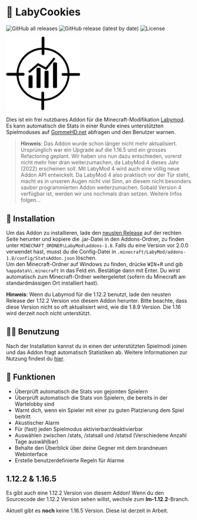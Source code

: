 # 🍪 LabyCookies
![GitHub all releases](https://img.shields.io/github/downloads/Lezurex/LabyCookies/total)
![GitHub release (latest by date)](https://img.shields.io/github/v/release/Lezurex/LabyCookies)
![License](https://img.shields.io/badge/license-GPL--3.0-orange)

<img src="https://github.com/Lezurex/LabyCookies/blob/master/.wiki_assets/StatsAddon-Logo.png" width=201>

Dies ist ein frei nutzbares Addon für die Minecraft-Modifikation [Labymod](https://labymod.net). Es kann automatisch die Stats in einer Runde eines unterstützten Spielmoduses auf [GommeHD.net](https://gommehd.net) abfragen und den Benutzer warnen.

> **Hinweis**: Das Addon wurde schon länger nicht mehr aktualisiert. Ursprünglich war ein Upgrade auf die 1.16.5 und ein grosses Refactoring geplant. Wir haben uns nun dazu entschieden, vorerst nicht mehr hier dran weiterzumachen, da LabyMod 4 dieses Jahr (2022) erscheinen soll. Mit LabyMod 4 wird auch eine völlig neue Addon API entwickelt. Da LabyMod 4 also praktisch vor der Tür steht, macht es in unseren Augen nicht viel Sinn, an diesem nicht besonders sauber programmierten Addon weiterzumachen. Sobald Version 4 verfügbar ist, werden wir uns nochmals dran setzen. Weitere Infos folgen...

## 💾 Installation
Um das Addon zu installieren, lade den [neusten Release](https://github.com/Lezurex/LabyCookies/releases) auf der rechten Seite herunter und kopiere die .jar-Datei in den Addons-Ordner, zu finden unter `MINECRAFT_ORDNER\LabyMod\addons-1.8`. Falls du eine Version vor 2.0.0 verwendet hast, musst du die Config-Datei in `.minecraft/LabyMod/addons-1.8/config/StatsAddon.json` löschen. <br>
Um den Minecraft-Ordner auf Windows zu finden, drücke <kbd>WIN</kbd>+<kbd>R</kbd> und gib `%appdata%\.minecraft` in das Feld ein. Bestätige dann mit Enter. Du wirst automatisch zum Minecraft-Ordner weitergeleitet (sofern du Minecraft am standardmässigen Ort installiert hast).

**Hinweis**: Wenn du Labymod für die 1.12.2 benutzt, lade den neusten Release der 1.12.2 Version von diesem Addon herunter. Bitte beachte, dass diese Version nicht so oft aktualisiert wird, wie die 1.8.9 Version. Die 1.16 wird derzeit noch nicht unterstützt.

## 👨‍🎓 Benutzung
Nach der Installation kannst du in einen der unterstützten Spielmodi joinen und das Addon fragt automatisch Statistiken ab.
Weitere Informationen zur Nutzung findest du [hier](https://github.com/Lezurex/LabyCookies/wiki).

## 👾 Funktionen
- Überprüft automatisch die Stats von gejointen Spielern
- Überprüft automatisch die Stats von Spielern, die bereits in der Wartelobby sind
- Warnt dich, wenn ein Spieler mit einer zu guten Platzierung dem Spiel beitritt
- Akustischer Alarm
- Für (fast) jeden Spielmodus aktivierbar/deaktivierbar
- Auswählen zwischen /stats, /statsall und /statsd (Verschiedene Anzahl Tage auswählbar)
- Behalte den Überblick über deine Gegner mit dem brandneuen Webinterface
- Erstelle benutzerdefinierte Regeln für Alarme

## 1.12.2 & 1.16.5
Es gibt auch eine 1.12.2 Version von diesem Addon! Wenn du den Sourcecode der 1.12.2 Version sehen willst, wechsle zum **lm-1.12.2**-Branch.

Aktuell gibt es **noch** keine 1.16.5 Version. Diese ist derzeit in Arbeit.
